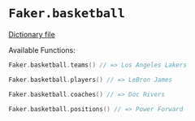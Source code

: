 # `Faker.basketball`

[Dictionary file](../src/main/resources/locales/en/basketball.yml)

Available Functions:  
```kotlin
Faker.basketball.teams() // => Los Angeles Lakers

Faker.basketball.players() // => LeBron James

Faker.basketball.coaches() // => Doc Rivers

Faker.basketball.positions() // => Power Forward
```
